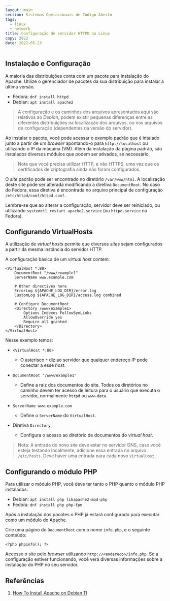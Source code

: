 ```yaml
---
layout: main
section: Sistemas Operacionais de Código Aberto
tags:
  - linux
  - network
title: Configuração de servidor HTTPD no Linux
copy: 2022
date: 2022-05-23
---
```


## Instalação e Configuração

A maioria das distribuições conta com um pacote para instalação do Apache. Utilize o gerenciador de pacotes da sua distribuição para instalar a última versão.

* Fedora: `dnf install httpd`
* Debian: `apt install apache2`

> A configuração e os caminhos dos arquivos apresentados aqui são relativos ao _Debian_, podem existir pequenas diferenças entre as diferentes distribuições na localização dos arquivos, ou nos arquivos de configuração (dependentes da versão do servidor).

Ao instalar o pacote, você pode acessar o exemplo padrão que é intalado junto a partir de um _browser_ apontando-o para `http://localhost` ou utilizando o IP da máquina (VM). Além da instalação da página padrão, são instalados diversos módulos que podem ser ativados, se necessário.

> Note que você precisa utilizar HTTP, e não HTTPS, uma vez que os certificados de criptografia ainda não foram configurados.

O _site_ padrão pode ser encontrado no diretório `/var/www/html`. A localização deste site pode ser alterada modificando a diretiva `DocumentRoot`. No caso do Fedora, essa diretiva é encontrada no arquivo principal de configuração `/etc/httpd/conf/httpd.conf`.

Lembre-se que ao alterar a configuração, servidor deve ser reiniciado, ou utilizando `systemctl restart apache2.service` (ou `httpd.service` no Fedora).

## Configurando VirtualHosts

A utilização de _virtual hosts_ permite que diversos _sites_ sejam configurados a partir da mesma instância do servidor HTTP.

A configuração básica de um _virtual host_ contem:

```
<VirtualHost *:80>
    DocumentRoot "/www/example1"
    ServerName www.example.com

    # Other directives here
    ErrorLog ${APACHE_LOG_DIR}/error.log
    CustomLog ${APACHE_LOG_DIR}/access.log combined

    # Configure DocumentRoot
    <Directory /www/example1>
        Options Indexes FollowSymLinks
        AllowOverride yes
        Require all granted
    </Directory>
</VirtualHost>
```

Nesse exemplo temos:

* `<VirtualHost *:80>`

    * O asterisco `*` diz ao servidor que qualquer endereço IP pode conectar a esse _host_.

* `DocumentRoot "/www/example1"`

    * Define a raiz dos documentos do site. Todos os diretórios no caminho devem ter acesso de leitura para o usuário que executa o servidor, normalmente `httpd` ou `www-data`.

* `ServerName www.example.com`

    * Define o `ServerName` do `VirtualHost`.

* Diretiva `Directory`

    * Configura o acesso ao diretório de documentos do _virtual host_.

> Nota: A entrada do novo site deve estar no servidor DNS, caso você esteja testando localmente, adicione essa entrada no arquivo `/etc/hosts`. Deve haver uma entrada para cada novo `VirtualHost`.


## Configurando o módulo PHP

Para utilizar o módulo PHP, você deve ter tanto o PHP quanto o módulo PHP instalados:

* Debian: `apt install php libapache2-mod-php`
* Fedora: `dnf install php php-fpm`

Após a instalação dos pacotes o PHP já estará configurado para executar como um módulo do Apache.

Crie uma págino do `DocumentRoot` com o nome `info.php`, e o seguinte conteúdo:

```
<?php phpinfo(); ?>
```

Aceesse o site pelo _browser_ utilizando `http://<endereco>/info.php`. Se a configuração estiver funcionando, você verá diversas informações sobre a instalação do PHP no seu servidor.

## Referências

1. [How To Install Apache on Debian 11](https://itslinuxfoss.com/how-install-apache-debian-11/)
